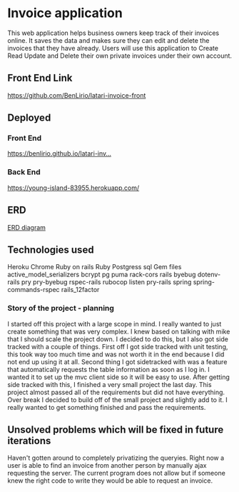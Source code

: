 # Invoice application
This web application helps business owners keep track of their invoices online. It saves the data and makes sure they can edit and delete the invoices that they have already. Users will use this application to Create Read Update and Delete their own private invoices under their own account.
## Front End Link
https://github.com/BenLirio/latari-invoice-front
## Deployed
### Front End
https://benlirio.github.io/latari-inv…
### Back End
https://young-island-83955.herokuapp.com/

## ERD
[ERD diagram](https://i.imgur.com/Xl0bm5C.png)
## Technologies used
Heroku
Chrome
Ruby on rails
Ruby
Postgress sql
Gem files
active_model_serializers
bcrypt
pg
puma
rack-cors
rails
byebug
dotenv-rails
pry
pry-byebug
rspec-rails
rubocop
listen
pry-rails
spring
spring-commands-rspec
rails_12factor


### Story of the project - planning
I started off this project with a large scope in mind. 
I really wanted to just create something that was very complex.
I knew based on talking with mike that I should scale the project down. 
I decided to do this, but I also got side tracked with a couple of things. First off I got side tracked with unit testing, this took way too much time and was not worth it in the end because I did not end up using it at all. Second thing I got sidetracked with was a feature that automatically requests the table information as soon as I log in. I wanted it to set up the mvc client side so it will be easy to use. After getting side tracked with this, I finished a very small project the last day. This project almost passed all of the requirements but did not have everything. Over break I decided to build off of the small project and slightly add to it. I really wanted to get something finished and pass the requirements. 



## Unsolved problems which will be fixed in future iterations
Haven't gotten around to completely privatizing the queryies. Right now a user is able to find an invoice from another person by manually ajax requesting the server. The current program does not allow but if someone knew the right code to write they would be able to request an invoice.